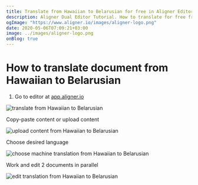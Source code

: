 ```yaml
---
title: Translate from Hawaiian to Belarusian for free in Aligner Editor
description: Aligner Dual Editor Tutorial. How to translate for free from Hawaiian to Belarusian. Aligner is multilingual document management platform. 
ogImage: "https://www.aligner.io/images/aligner-logo.png"
date: 2020-05-06T07:09:21+03:00
image: ../images/aligner-logo.png
onBlog: true
---
```


# How to translate document from Hawaiian to Belarusian

1. Go to editor at [app.aligner.io](https://app.aligner.io "Aligner App web page")

![translate from Hawaiian to Belarusian](../aligner-blank-editor.png "translate from Hawaiian to Belarusian")

Copy-paste content or upload content

![upload content from Hawaiian to Belarusian](../aligner-uploaded-document.png "upload content from Hawaiian to Belarusian")

Choose desired language

![choose machine translation from Hawaiian to Belarusian](../aligner-language-dropdown.png "choose machine translation from Hawaiian to Belarusian")

Work and edit 2 documents in parallel

![edit translation from Hawaiian to Belarusian](../aligner-double-sitded-editor.png "edit translation from Hawaiian to Belarusian")

